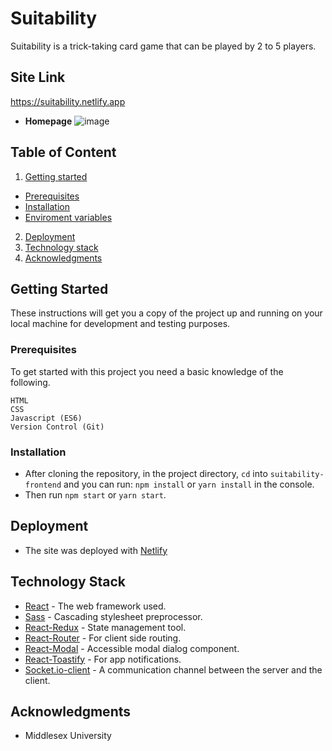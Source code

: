 # Suitability

Suitability is a trick-taking card game that can be played by 2 to 5 players.

## Site Link 
https://suitability.netlify.app

* **Homepage**
![image](https://github.com/bloominstituteoftechnology/Sorting/assets/33374159/e48aa5ef-6d05-411a-9083-5fb0e0eba8a2)

## Table of Content
1. [Getting started](#getting-started "Getting Started")
* [Prerequisites](#prerequisites "Prerequisites")
* [Installation](#installation "Installation")
* [Enviroment variables](#enviroment-variables "Enviroment Variables")
2. [Deployment](#deployment "Deployment")
3. [Technology stack](#technology-stack "Technology Stack")
4. [Acknowledgments](#acknowledgments "Acknowledgments")

## Getting Started

These instructions will get you a copy of the project up and running on your local machine for development and testing purposes.

### Prerequisites

To get started with this project you need a basic knowledge of the following.
```
HTML
CSS
Javascript (ES6)
Version Control (Git)
```

### Installation

* After cloning the repository, in the project directory, `cd` into `suitability-frontend` and you can run: `npm install` or `yarn install` in the console.
* Then run `npm start` or `yarn start`.

## Deployment

* The site was deployed with [Netlify](https://suitability.netlify.app)

## Technology Stack

* [React](https://react.dev) - The web framework used.
* [Sass](https://sass-lang.com) - Cascading stylesheet preprocessor.
* [React-Redux](https://redux.js.org) - State management tool.
* [React-Router](https://reactrouter.com/en/main) - For client side routing.
* [React-Modal](https://www.npmjs.com/package/react-modal) - Accessible modal dialog component.
* [React-Toastify](https://www.npmjs.com/package/react-toastify) - For app notifications.
* [Socket.io-client](https://socket.io/how-to/use-with-react) - A communication channel between the server and the client.

## Acknowledgments

* Middlesex University
